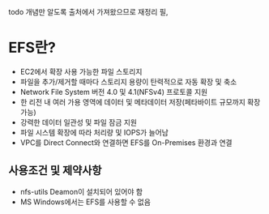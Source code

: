 
todo 개념만 알도록 출처에서 가져왔으므로 재정리 필, 

# EFS란? 
- EC2에서 확장 사용 가능한 파일 스토리지
- 파일을 추가/제거할 때마다 스토리지 용량이 탄력적으로 자동 확장 및 축소
- Network File System 버전 4.0 및 4.1(NFSv4) 프로토콜 지원
- 한 리전 내 여러 가용 영역에 데이터 및 메타데이터 저장(페타바이트 규모까지 확장 가능)
- 강력한 데이터 일관성 및 파일 잠금 지원
- 파일 시스템 확장에 따라 처리량 및 IOPS가 늘어남
- VPC를 Direct Connect와 연결하면 EFS를 On-Premises 환경과 연결


## 사용조건 및 제약사항
- nfs-utils Deamon이 설치되어 있어야 함
- MS Windows에서는 EFS를 사용할 수 없음

